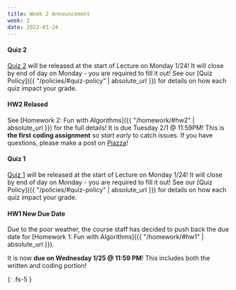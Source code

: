 ```yaml
---
title: Week 2 Announcement
week: 2
date: 2022-01-24
---
```


#### Quiz 2
[Quiz 2](https://forms.gle/bZeYyCUZufpZk5rV9) will be released at the start of Lecture on Monday 1/24! It will close by end of day on Monday - you are required to fill it out! See our [Quiz Policy]({{ "/policies/#quiz-policy" | absolute_url }}) for details on how each quiz impact your grade.


#### HW2 Relased 

See [Homework 2: Fun with Algorithms]({{ "/homework/#hw2" | absolute_url }}) for the full details! It is due Tuesday 2/1 @ 11:59PM! This is **the first coding assignment** so *start early* to catch issues. If you have questions, please make a post on [Piazza](https://piazza.com/north_carolina_at_state_university/spring2022/comp285/home)!

#### Quiz 1

[Quiz 1](https://forms.gle/6AQsfdYdEyzaedN38) will be released at the start of Lecture on Monday 1/24! It will close by end of day on Monday - you are required to fill it out! See our [Quiz Policy]({{ "/policies/#quiz-policy" | absolute_url }}) for details on how each quiz impact your grade.

#### HW1 New Due Date

Due to the poor weather, the course staff has decided to push back the due date for [Homework 1: Fun with Algorithms]({{ "/homework/#hw1" | absolute_url }}). 

It is now **due on Wednesday 1/25 @ 11:59 PM**! This includes both the written and coding portion! 


{: .fs-5 }
